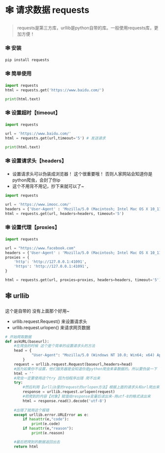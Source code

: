 # 🕸️ 请求数据 requests

> requests是第三方库，urllib是python自带的库。一般使用requests库，更加方便！

### 🕸️ 安装
```sh
pip install requests
```
### 🕸️ 简单使用
```python
import requests
html = requests.get('https://www.baidu.com/')

print(html.text)
```

### 🕸️ 设置超时【timeout】
```python
import requests

url = 'https://www.baidu.com/'
html = requests.get(url,timeout='5') # 发送请求

print(html.text)
```

### 🕸️ 设置请求头【headers】
- 设置请求头可以伪装成浏览器！ 这个很重要哦！ 否则人家网站会知道你是python爬虫，会封了你ip
- 这个不用背不用记，抄下来就可以了~  
```python
import requests

url = 'https://www.imooc.com/'
headers = {'User-Agent' : 'Mozilla/5.0 (Macintosh; Intel Mac OS X 10_11_5) AppleWebKit/537.36 (KHTML, like Gecko) Chrome/51.0.2704.79 Safari/537.36'} 
html = requests.get(url, headers=headers, timeout='5')
```
### 🕸️ 设置代理【proxies】
```python
import requests

url = "https://www.facebook.com" 
headers = {'User-Agent' : 'Mozilla/5.0 (Macintosh; Intel Mac OS X 10_11_5) AppleWebKit/537.36 (KHTML, like Gecko) Chrome/51.0.2704.79 Safari/537.36'}
proxies = {
    'http': 'http://127.0.0.1:41091',
    'https': 'http://127.0.0.1:41091',
}

html = requests.get(url, proxies=proxies, headers=headers, timeout='5')
```

## 🕸️ urllib
这个是自带的 没有上面那个好用~

- urllib.request.Request() 来设置请求头
- urllib.request.urlopen() 来请求网页数据

```python
# 开始爬取数据
def askURL(baseurl):
    #在爬虫的时候 这个是个简单的设置请求头的方法
    head = {
            "User-Agent": "Mozilla/5.0 (Windows NT 10.0; Win64; x64) AppleWebKit/537.36 (KHTML, like Gecko) Chrome/89.0.4389.90 Safari/537.36 Edg/89.0.774.54"
        }
    request = urllib.request.Request(baseurl,headers=head)
    #因为如果你不设置，他们服务器是会知道你是python爬虫来拿数据的。所以要伪装一下
    html = ''
    #爬虫一定要使用这个try 因为怕程序出错 爬不出来
    try:
        #然后利用【urllib里的request的urlopen方法】根据上面的请求头和url爬出来
        response = urllib.request.urlopen(request)
        #把爬到的内容【对象】赋值给response变量后读出来-用utf-8的格式读出来
        html = response.read().decode('utf-8')
    
    #出错了就用这个报错
    except urllib.error.URLError as e:
        if hasattr(e,"code"):
            print(e.code)
        if hasattr(e,"reason"):
            print(e.reason)

    #最后把爬到的数据返回出去
    return html
```

